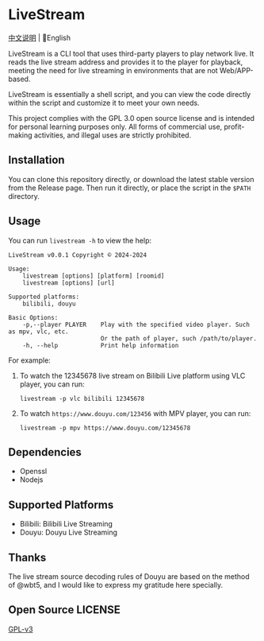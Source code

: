 # LiveStream

[中文说明](README.md) | 📕English

LiveStream is a CLI tool that uses third-party players to play network live.    It reads the live stream address and provides it to the player for playback, meeting the need for live streaming in environments that are not Web/APP-based.

LiveStream is essentially a shell script, and you can view the code directly within the script and customize it to meet your own needs.

This project complies with the GPL 3.0 open source license and is intended for personal learning purposes only.    All forms of commercial use, profit-making activities, and illegal uses are strictly prohibited.

## Installation

You can clone this repository directly, or download the latest stable version from the Release page. Then run it directly, or place the script in the `$PATH` directory. 

## Usage

You can run `livestream -h` to view the help: 

```shell
LiveStream v0.0.1 Copyright © 2024-2024

Usage:
    livestream [options] [platform] [roomid]
    livestream [options] [url]

Supported platforms:
    bilibili, douyu

Basic Options:
    -p,--player PLAYER    Play with the specified video player. Such as mpv, vlc, etc.
                          Or the path of player, such /path/to/player.
    -h, --help            Print help information
```

For example:
1. To watch the 12345678 live stream on Bilibili Live platform using VLC player, you can run: 

    ```shell
    livestream -p vlc bilibili 12345678
    ```

2. To watch `https://www.douyu.com/123456` with MPV player, you can run: 

    ```shell
    livestream -p mpv https://www.douyu.com/12345678
    ```

## Dependencies 

- Openssl
- Nodejs

## Supported Platforms 

- Bilibili: Bilibili Live Streaming
- Douyu: Douyu Live Streaming 

## Thanks

The live stream source decoding rules of Douyu are based on the method of @wbt5, and I would like to express my gratitude here specially.

## Open Source LICENSE

[GPL-v3](LICENSE.md)
